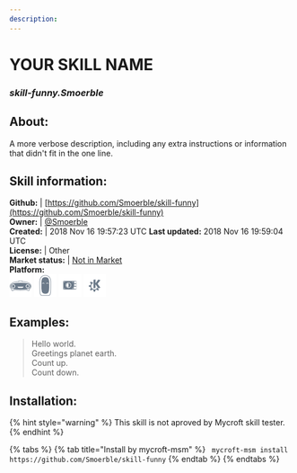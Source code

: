 ```yaml
---
description: 
---
```


# YOUR SKILL NAME  
### _skill-funny.Smoerble_  
## About:  
A more verbose description, including any extra instructions or
information that didn't fit in the one line.

## Skill information:  
**Github:** | [https://github.com/Smoerble/skill-funny](https://github.com/Smoerble/skill-funny)  
**Owner:** | [@Smoerble](https://github.com/Smoerble)  
**Created:** | 2018 Nov 16 19:57:23 UTC  **Last updated:** 2018 Nov 16 19:59:04 UTC  
**License:** | Other  
**Market status:** | [Not in Market](https://market.mycroft.ai/skill/)  
**Platform:**  
 ![Mark I](../.gitbook/assets/mark-1-icon.png)  ![Mark II](../.gitbook/assets/mark-2-icon.png)  ![Picroft](../.gitbook/assets/picroft-icon.png)  ![plasmoid](../.gitbook/assets/kde.png)   
## Examples:  
> Hello world.  
> Greetings planet earth.  
> Count up.  
> Count down.  
  
## Installation:  
{% hint style="warning" %}
This skill is not aproved by Mycroft skill tester.
{% endhint %}
    
{% tabs %}
{% tab title="Install by mycroft-msm" %}
``` mycroft-msm install https://github.com/Smoerble/skill-funny```
{% endtab %}
  {% endtabs %}
  